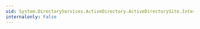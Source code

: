 ```yaml
---
uid: System.DirectoryServices.ActiveDirectory.ActiveDirectorySite.InterSiteTopologyGenerator
internalonly: False
---
```


